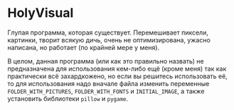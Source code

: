 # HolyVisual
Глупая программа, которая существует. Перемешивает пиксели, картинки, творит всякую дичь, очень не оптимизирована, ужасно написана, но работает (по крайней мере у меня).

В целом, данная программа (или как это правильно назвать) не предназначена для использования кем-либо ещё (кроме меня) так как практически всё захардкожено, но если вы решитесь использовать её, то для использования надо вначале файла изменить переменные `FOLDER_WITH_PICTURES`, `FOLDER_WITH_FONTS` и `INITIAL_IMAGE`, а также установить библиотеки `pillow` и `pygame`.
